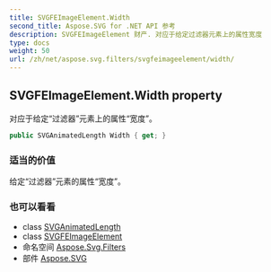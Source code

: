 ```yaml
---
title: SVGFEImageElement.Width
second_title: Aspose.SVG for .NET API 参考
description: SVGFEImageElement 财产. 对应于给定过滤器元素上的属性宽度
type: docs
weight: 50
url: /zh/net/aspose.svg.filters/svgfeimageelement/width/
---
```

## SVGFEImageElement.Width property

对应于给定“过滤器”元素上的属性“宽度”。

```csharp
public SVGAnimatedLength Width { get; }
```

### 适当的价值

给定“过滤器”元素的属性“宽度”。

### 也可以看看

* class [SVGAnimatedLength](../../../aspose.svg.datatypes/svganimatedlength/)
* class [SVGFEImageElement](../)
* 命名空间 [Aspose.Svg.Filters](../../svgfeimageelement/)
* 部件 [Aspose.SVG](../../../)


